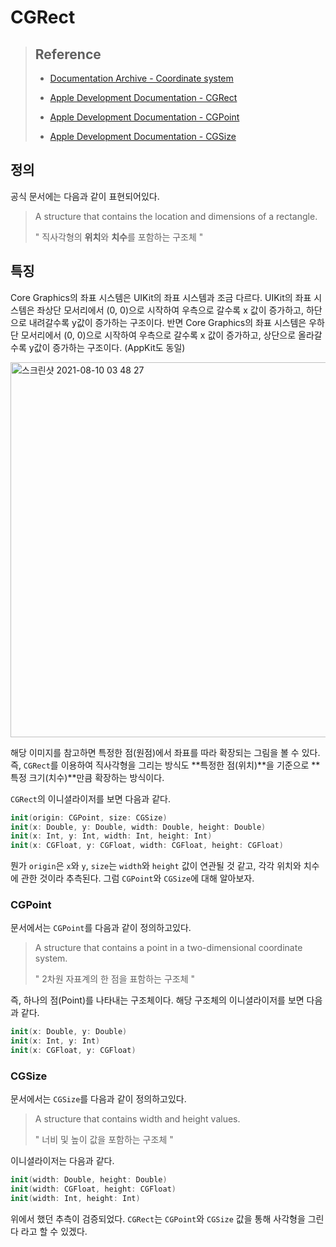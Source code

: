 # CGRect

>   ## Reference
>
>   -   [Documentation Archive - Coordinate system](https://developer.apple.com/library/archive/documentation/General/Devpedia-CocoaApp-MOSX/CoordinateSystem.html)
>
>   -   [Apple Development Documentation - CGRect](https://developer.apple.com/documentation/coregraphics/cgrect/)
>   -   [Apple Development Documentation - CGPoint](https://developer.apple.com/documentation/coregraphics/cgpoint/)
>   -   [Apple Development Documentation - CGSize](https://developer.apple.com/documentation/coregraphics/cgsize/)



## 정의

공식 문서에는 다음과 같이 표현되어있다.

>   A structure that contains the location and dimensions of a rectangle.
>
>   " 직사각형의 **위치**와 **치수**를 포함하는 구조체 "



## 특징

Core Graphics의 좌표 시스템은 UIKit의 좌표 시스템과 조금 다르다. UIKit의 좌표 시스템은 좌상단 모서리에서 (0, 0)으로 시작하여 우측으로 갈수록 x 값이 증가하고, 하단으로 내려갈수록 y값이 증가하는 구조이다. 반면 Core Graphics의 좌표 시스템은 우하단 모서리에서 (0, 0)으로 시작하여 우측으로 갈수록 x 값이 증가하고, 상단으로 올라갈수록 y값이 증가하는 구조이다. (AppKit도 동일)

<img width="600" alt="스크린샷 2021-08-10 03 48 27" src="https://user-images.githubusercontent.com/73573732/128758154-32c85896-50aa-4e4b-bfce-9b88ed83cc7c.png">

해당 이미지를 참고하면 특정한 점(원점)에서 좌표를 따라 확장되는 그림을 볼 수 있다. 즉, `CGRect`를 이용하여 직사각형을 그리는 방식도 **특정한 점(위치)**을 기준으로 **특정 크기(치수)**만큼 확장하는 방식이다.

`CGRect`의 이니셜라이저를 보면 다음과 같다.

```swift
init(origin: CGPoint, size: CGSize)
init(x: Double, y: Double, width: Double, height: Double)
init(x: Int, y: Int, width: Int, height: Int)
init(x: CGFloat, y: CGFloat, width: CGFloat, height: CGFloat)
```

뭔가 `origin`은 `x`와 `y`, `size`는 `width`와 `height` 값이 연관될 것 같고, 각각 위치와 치수에 관한 것이라 추측된다. 그럼 `CGPoint`와 `CGSize`에 대해 알아보자.



### CGPoint

문서에서는 `CGPoint`를 다음과 같이 정의하고있다.

>   A structure that contains a point in a two-dimensional coordinate system.
>
>   " 2차원 자표계의 한 점을 표함하는 구조체 "

즉, 하나의 점(Point)를 나타내는 구조체이다. 해당 구조체의 이니셜라이저를 보면 다음과 같다.

```swift
init(x: Double, y: Double)
init(x: Int, y: Int)
init(x: CGFloat, y: CGFloat)
```



### CGSize

문서에서는 `CGSize`를 다음과 같이 정의하고있다.

>   A structure that contains width and height values.
>
>   " 너비 및 높이 값을 포함하는 구조체 "

이니셜라이저는 다음과 같다.

```swift
init(width: Double, height: Double)
init(width: CGFloat, height: CGFloat)
init(width: Int, height: Int)
```



위에서 했던 추측이 검증되었다.  `CGRect`는 `CGPoint`와 `CGSize` 값을 통해 사각형을 그린다 라고 할 수 있겠다.